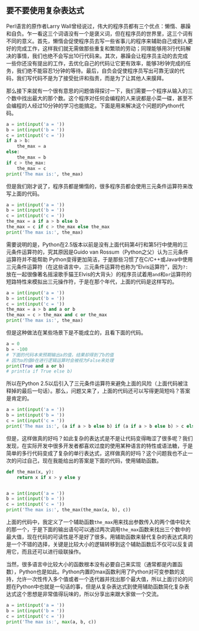 ## 要不要使用复杂表达式

Perl语言的原作者Larry Wall曾经说过，伟大的程序员都有三个优点：懒惰、暴躁和自负。乍一看这三个词语没有一个是褒义词，但在程序员的世界里，这三个词有不同的意义。首先，懒惰会促使程序员去写一些省事儿的程序来辅助自己或别人更好的完成工作，这样我们就无需做那些重复和繁琐的劳动；同理能够用3行代码解决的事情，我们也绝不会写出10行代码来。其次，暴躁会让程序员主动的去完成一些你还没有提出的工作，去优化自己的代码让它更有效率，能够3秒钟完成的任务，我们绝不能容忍1分钟的等待。最后，自负会促使程序员写出可靠无误的代码，我们写代码不是为了接受批评和指责，而是为了让其他人来膜拜。

那么接下来就有一个很有意思的问题值得探讨一下，我们需要一个程序从输入的三个数中找出最大的那个数。这个程序对任何会编程的人来说都是小菜一碟，甚至不会编程的人经过10分钟的学习也能搞定。下面是用来解决这个问题的Python代码。

```Python
a = int(input('a = '))
b = int(input('b = '))
c = int(input('c = '))
if a > b:
	the_max = a
else:
	the_max = b
if c > the_max:
	the_max = c
print('The max is:', the_max)

```

但是我们刚才说了，程序员都是懒惰的，很多程序员都会使用三元条件运算符来改写上面的代码。

```Python
a = int(input('a = '))
b = int(input('b = '))
c = int(input('c = '))
the_max = a if a > b else b
the_max = c if c > the_max else the_max
print('The max is:', the_max)

```

需要说明的是，Python在2.5版本以前是没有上面代码第4行和第5行中使用的三元条件运算符的，究其原因是Guido van Rossum（Python之父）认为三元条件运算符并不能帮助 Python变得更加简洁，于是那些习惯了在C/C++或Java中使用三元条件运算符（在这些语言中，三元条件运算符也称为“Elvis运算符”，因为`?:`放在一起很像著名摇滚歌手猫王Elvis的大背头）的程序员试着用`and`和`or`运算符的短路特性来模拟出三元操作符，于是在那个年代，上面的代码是这样写的。

```Python
a = int(input('a = '))
b = int(input('b = '))
c = int(input('c = '))
the_max = a > b and a or b
the_max = c > the_max and c or the_max
print('The max is:', the_max)

```

但是这种做法在某些场景下是不能成立的，且看下面的代码。

```Python
a = 0
b = -100
# 下面的代码本来预期输出a的值，结果却得到了b的值
# 因为a的值0在进行逻辑运算时会被视为False来处理
print(True and a or b)
# print(a if True else b)
```

所以在Python 2.5以后引入了三元条件运算符来避免上面的风险（上面代码被注释掉的最后一句话）。那么，问题又来了，上面的代码还可以写得更简短吗？答案是肯定的。

```Python
a = int(input('a = '))
b = int(input('b = '))
c = int(input('c = '))
print('The max is:', (a if a > b else b) if (a if a > b else b) > c else c)

```

但是，这样做真的好吗？如此复杂的表达式是不是让代码变得晦涩了很多呢？我们发现，在实际开发中很多开发者都喜欢过度的使用某种语言的特性或语法糖，于是简单的多行代码变成了复杂的单行表达式，这样做真的好吗？这个问题我也不止一次的问过自己，现在我能给出的答案是下面的代码，使用辅助函数。

```Python
def the_max(x, y):
	return x if x > y else y


a = int(input('a = '))
b = int(input('b = '))
c = int(input('c = '))
print('The max is:', the_max(the_max(a, b), c))

```

上面的代码中，我定义了一个辅助函数`the_max`用来找出参数传入的两个值中较大的那一个，于是下面的输出语句可以通过两次调用`the_max`函数来找出三个数中的最大值，现在代码的可读性是不是好了很多。用辅助函数来替代复杂的表达式真的是一个不错的选择，关键是比较大小的逻辑转移到这个辅助函数后不仅可以反复调用它，而且还可以进行级联操作。

当然，很多语言中比较大小的函数根本没有必要自己来实现（通常都是内置函数），Python也是如此。Python内置的max函数利用了Python对可变参数的支持，允许一次性传入多个值或者一个迭代器并找出那个最大值，所以上面讨论的问题在Python中也就是一句话的事，但是从复杂表达式到使用辅助函数简化复杂表达式这个思想是非常值得玩味的，所以分享出来跟大家做一个交流。

```Python
a = int(input('a = '))
b = int(input('b = '))
c = int(input('c = '))
print('The max is:', max(a, b, c))

```

